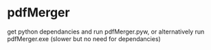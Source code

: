 # pdfMerger
get python dependancies and run pdfMerger.pyw, or alternatively run pdfMerger.exe (slower but no need for dependancies)
